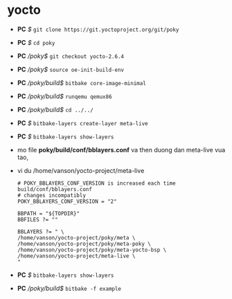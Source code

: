 # yocto

- **PC** *$* `git clone https://git.yoctoproject.org/git/poky`
- **PC** *$* `cd poky`
- **PC** */poky$* `git checkout yocto-2.6.4`
- **PC** */poky$* `source oe-init-build-env`
- **PC** */poky/build$* `bitbake core-image-minimal`
- **PC** */poky/build$* `runqemu qemux86`
- **PC** */poky/build$* `cd ../../`
- **PC** *$* `bitbake-layers create-layer meta-live`
- **PC** *$* `bitbake-layers show-layers`
- mo file **poky/build/conf/bblayers.conf** va then duong dan meta-live vua tao, 
- vi du /home/vanson/yocto-project/meta-live

    ```
    # POKY_BBLAYERS_CONF_VERSION is increased each time build/conf/bblayers.conf
    # changes incompatibly
    POKY_BBLAYERS_CONF_VERSION = "2"

    BBPATH = "${TOPDIR}"
    BBFILES ?= ""

    BBLAYERS ?= " \
    /home/vanson/yocto-project/poky/meta \
    /home/vanson/yocto-project/poky/meta-poky \
    /home/vanson/yocto-project/poky/meta-yocto-bsp \
    /home/vanson/yocto-project/meta-live \
    "
    ```
- **PC** *$* `bitbake-layers show-layers`
- **PC** */poky/build$* `bitbake -f example`
